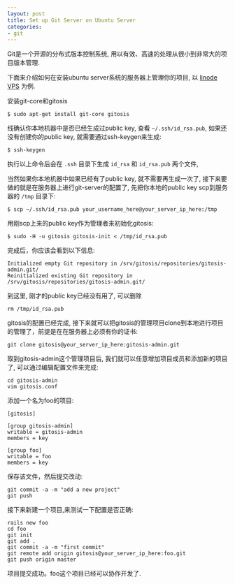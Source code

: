 ```yaml
---
layout: post
title: Set up Git Server on Ubuntu Server
categories:
- git
---
```


Git是一个开源的分布式版本控制系统, 用以有效、高速的处理从很小到非常大的项目版本管理.

下面来介绍如何在安装ubuntu server系统的服务器上管理你的项目, 以 [linode VPS][0] 为例.  

安装git-core和gitosis  

    $ sudo apt-get install git-core gitosis

线确认你本地机器中是否已经生成过public key, 查看 `~/.ssh/id_rsa.pub`, 如果还没有创建你的public key, 就需要通过ssh-keygen来生成:

    $ ssh-keygen
    
执行以上命令后会在 `.ssh` 目录下生成 `id_rsa` 和 `id_rsa.pub` 两个文件,

当然如果你本地机器中如果已经有了public key, 就不需要再生成一次了, 接下来要做的就是在服务器上进行git-server的配置了, 先把你本地的public key scp到服务器的 `/tmp` 目录下:  

    $ scp ~/.ssh/id_rsa.pub your_username_here@your_server_ip_here:/tmp

用刚scp上来的public key作为管理者来初始化gitosis:

    $ sudo -H -u gitosis gitosis-init < /tmp/id_rsa.pub

完成后，你应该会看到以下信息:

    Initialized empty Git repository in /srv/gitosis/repositories/gitosis-admin.git/
    Reinitialized existing Git repository in /srv/gitosis/repositories/gitosis-admin.git/
    
到这里, 刚才的public key已经没有用了, 可以删除

    rm /tmp/id_rsa.pub

gitosis的配置已经完成, 接下来就可以把gitosis的管理项目clone到本地进行项目的管理了，前提是在在服务器上必须有你的证书:

    git clone gitosis@your_server_ip_here:gitosis-admin.git

取到gitosis-admin这个管理项目后, 我们就可以任意增加项目成员和添加新的项目了, 可以通过编辑配置文件来完成:

    cd gitosis-admin
    vim gitosis.conf

添加一个名为foo的项目:  

    [gitosis]

    [group gitosis-admin]
    writable = gitosis-admin
    members = key

    [group foo]
    writable = foo
    members = key

保存该文件，然后提交改动:  

    git commit -a -m "add a new project"
    git push

接下来新建一个项目,来测试一下配置是否正确:  

    rails new foo
    cd foo
    git init
    git add .
    git commit -a -m "first commit"
    git remote add origin gitosis@your_server_ip_here:foo.git
    git push origin master

项目提交成功。foo这个项目已经可以协作开发了.

  [0]: http://www.llinode.com